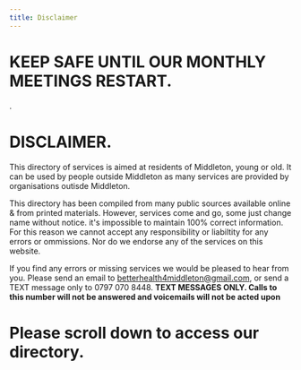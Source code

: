```yaml
---
title: Disclaimer
---
```

 
# KEEP SAFE UNTIL OUR MONTHLY MEETINGS RESTART.
.
# DISCLAIMER.
This directory of services is aimed
at residents of Middleton, young or old. It can be
used by people outside Middleton as many services
are provided by organisations outisde Middleton.

This directory has been compiled from many 
public sources available online & from printed
materials. However, services come and go, some just
change name without notice.  it's impossible to 
maintain 100% correct information.  For this reason we
cannot accept any responsibility or liabiltity for any
errors or ommissions. Nor do we endorse any of the
services on this website.

If you find any errors or missing services we would be
pleased to hear from you. Please send an email to
[betterhealth4middleton@gmail.com](mailto:betterhealth4middleton@gmail.com), or send a
TEXT message only to 0797 070 8448.
**TEXT MESSAGES ONLY. Calls to this number will not be
answered and voicemails will not be acted upon**

# Please scroll down to access our directory. 